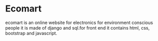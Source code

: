 # Ecomart
ecomart is an online website for electronics for environment conscious people
it is made of django and sql.for front end it contains html, css, bootstrap and javascript.
